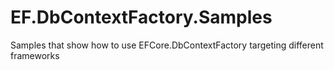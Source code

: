 # EF.DbContextFactory.Samples

Samples that show how to use EFCore.DbContextFactory targeting different frameworks
